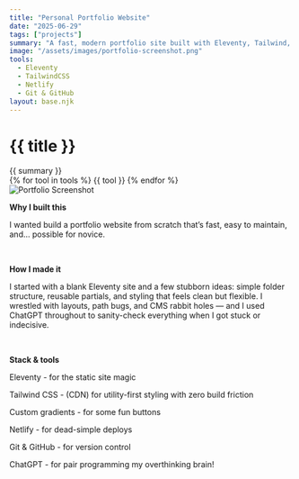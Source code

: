 ```yaml
---
title: "Personal Portfolio Website"
date: "2025-06-29"
tags: ["projects"]
summary: "A fast, modern portfolio site built with Eleventy, Tailwind, and Netlify."
image: "/assets/images/portfolio-screenshot.png"
tools:
  - Eleventy
  - TailwindCSS
  - Netlify
  - Git & GitHub
layout: base.njk
---
```


<!-- HERO BLOCK START -->
<h1 class="text-4xl font-bold mb-4">{{ title }}</h1>

<div class="text-gray-600 mb-4">{{ summary }}</div>

<div class="flex flex-wrap gap-2 mb-6">
  {% for tool in tools %}
    <span class="px-2 py-1 bg-gray-200 rounded text-xs">{{ tool }}</span>
  {% endfor %}
</div>

<img src="/assets/images/portfolio-screenshot.png" alt="Portfolio Screenshot" class="rounded-lg shadow-md mb-6" />
<!-- HERO BLOCK END -->

**Why I built this**  

I wanted build a portfolio website from scratch that’s fast, easy to maintain, and... possible for novice. 

<br>

**How I made it**  

I started with a blank Eleventy site and a few stubborn ideas: simple folder structure, reusable partials, and styling that feels clean but flexible. I wrestled with layouts, path bugs, and CMS rabbit holes — and I used ChatGPT throughout to sanity-check everything when I got stuck or indecisive.

<br>

**Stack & tools**

Eleventy - for the static site magic

Tailwind CSS - (CDN) for utility-first styling with zero build friction

Custom gradients - for some fun buttons

Netlify - for dead-simple deploys

Git & GitHub - for version control

ChatGPT - for pair programming my overthinking brain!